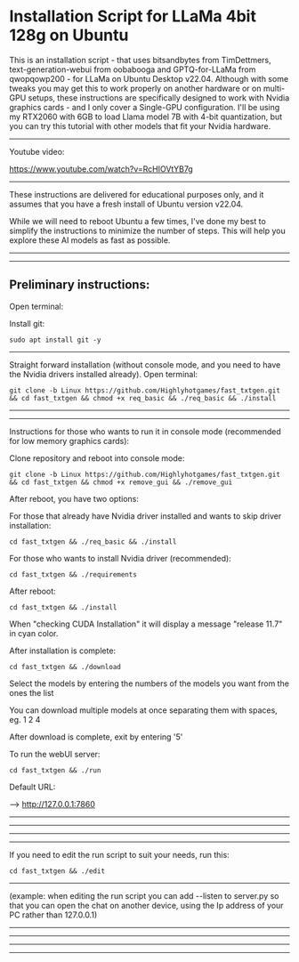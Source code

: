 # Installation Script for LLaMa 4bit 128g on Ubuntu


This is an installation script - that uses bitsandbytes from TimDettmers, text-generation-webui from oobabooga and GPTQ-for-LLaMa from qwopqowp200 - for LLaMa on Ubuntu Desktop v22.04.
Although with some tweaks you may get this to work properly on another hardware or on multi-GPU setups,
these instructions are specifically designed to work with Nvidia graphics cards - and I only cover a Single-GPU configuration.
I'll be using my RTX2060 with 6GB to load Llama model 7B with 4-bit quantization,
but you can try this tutorial with other models that fit your Nvidia hardware.

----------------------------------------------------------------------------------

Youtube video:

https://www.youtube.com/watch?v=RcHIOVtYB7g

----------------------------------------------------------------------------------

These instructions are delivered for educational purposes only, and it assumes that you have a fresh install of
Ubuntu version v22.04.

While we will need to reboot Ubuntu a few times, I've done my best to simplify the instructions
to minimize the number of steps. This will help you explore these AI models as fast as possible.


----------------------------------------------------------------------------------
----------------------------------------------------------------------------------
Preliminary instructions:
----------------------------------------------------------------------------------
Open terminal:

Install git:

	sudo apt install git -y

----------------------------------------------------------------------------------
Straight forward installation (without console mode, and you need to have the Nvidia drivers installed already). Open terminal:

	git clone -b Linux https://github.com/Highlyhotgames/fast_txtgen.git && cd fast_txtgen && chmod +x req_basic && ./req_basic && ./install


----------------------------------------------------------------------------------


----------------------------------------------------------------------------------
Instructions for those who wants to run it in console mode (recommended for low memory graphics cards):

Clone repository and reboot into console mode:

	git clone -b Linux https://github.com/Highlyhotgames/fast_txtgen.git && cd fast_txtgen && chmod +x remove_gui && ./remove_gui
	
After reboot, you have two options:

For those that already have Nvidia driver installed and wants to skip driver installation:

	cd fast_txtgen && ./req_basic && ./install

For those who wants to install Nvidia driver (recommended):

	cd fast_txtgen && ./requirements

After reboot:

	cd fast_txtgen && ./install

When "checking CUDA Installation" it will display a message "release 11.7" in cyan color.


After installation is complete:

	cd fast_txtgen && ./download

Select the models by entering the numbers of the models you want from the ones the list

You can download multiple models at once separating them with spaces, eg. 1 2 4

After download is complete, exit by entering '5'

To run the webUI server:

	cd fast_txtgen && ./run

Default URL:

—> http://127.0.0.1:7860

----------------------------------------------------------------------------------


----------------------------------------------------------------------------------
----------------------------------------------------------------------------------
----------------------------------------------------------------------------------
If you need to edit the run script to suit your needs, run this:

	cd fast_txtgen && ./edit

----------------------------------------------------------------------------------
(example: when editing the run script you can add --listen to server.py so that you can open the chat on another device, using the Ip address of your PC rather than 127.0.0.1)

----------------------------------------------------------------------------------
----------------------------------------------------------------------------------
----------------------------------------------------------------------------------
----------------------------------------------------------------------------------
